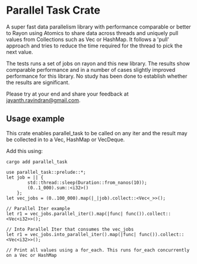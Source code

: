 # Parallel Task Crate
A super fast data parallelism library with performance comparable or better to Rayon using Atomics to share data across threads and uniquely pull values from Collections such as Vec or HashMap. It follows a 'pull' approach and tries to reduce the time required for the thread to pick the next value.

The tests runs a set of jobs on rayon and this new library. The results show comparable performance and in a number of cases slightly improved performance for this library. No study has been done to establish whether the results are significant.

Please try at your end and share your feedback at jayanth.ravindran@gmail.com.

## Usage example
This crate enables parallel_task to be called on any iter and the result may be collected in to a Vec, HashMap or VecDeque.

Add this using:
```
cargo add parallel_task
```

```
use parallel_task::prelude::*;
let job = || {              
        std::thread::sleep(Duration::from_nanos(10)); 
        (0..1_000).sum::<i32>()
    };
let vec_jobs = (0..100_000).map(|_|job).collect::<Vec<_>>(); 

// Parallel Iter example
let r1 = vec_jobs.parallel_iter().map(|func| func()).collect::<Vec<i32>>();

// Into Parallel Iter that consumes the vec_jobs
let r1 = vec_jobs.into_parallel_iter().map(|func| func()).collect::<Vec<i32>>();

// Print all values using a for_each. This runs for_each concurrently on a Vec or HashMap


